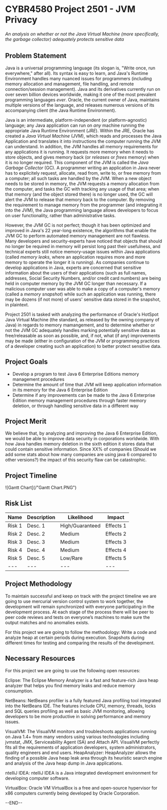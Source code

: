# CYBR4580 Project 2501 - JVM Privacy
###### An analysis on whether or not the Java Virtual Machine (more specifically, the garbage collector) adequately protects sensitive data

## Problem Statement

Java is a universal programming language (its slogan is, "Write once, run everywhere," after all). Its syntax is easy to learn, and Java's Runtime Environment handles many nuanced issues for programmers (including memory allocation and management, file handling, and remote connection/session management). Java and its derivatives currently run on over seven billion devices worldwide, making it one of the most prevalent programming languages *ever*. Oracle, the current owner of Java, maintains multiple versions of the language, and releases numerous versions of its accompanying client (the Java Runtime Environment).

Java is an intermediate, platform-independent (or platform-agnostic) language; any Java application can run on *any* machine running the appropriate Java Runtime Environment (*JRE*). Within the JRE, Oracle has created a *Java Virtual Machine* (JVM), which reads and processes the Java Application and translates it into instructions the computer running the JVM can understand. In addition, the JVM handles all memory requirements for any applications it is running. It requests more memory when it needs to store objects, and gives memory back (or *releases* or *frees* memory) when it is no longer required. This component of the JVM is called the *Java Garbage Collector* (GC). A programmer writing an application in Java never has to explicitely request, allocate, read from, write to, or free memory from a computer; all such tasks are handled by the JVM. When a new object needs to be stored in memory, the JVM requests a memory allocation from the computer, and tasks the GC with tracking any usage of that area; when that memory (and the object stored there) is no longer used, the GC will alert the JVM to release that memory back to the computer. By removing the requirement to manage memory from the programmer (and integrating it into the JVM), the Java programming language allows developers to focus on user functionality, rather than administrative tasks.

However, the JVM GC is not perfect; though it has been optimized and improved in Java's 22 year-long existence, the algorithms that enable the JVM GC to perform automated memory management are not flawless. Many developers and security-experts have noticed that objects that should no longer be required in memory will persist long past their usefulness, and technical experts still notice memory-usage issues within Java applications (called *memory leaks*, where an application requires more and more memory to operate the longer it is running). As companies continue to develop applications in Java, experts are concerned that sensitive information about the users of their applications (such as full names, addresses, Social Security Numbers, and/or credit card numbers) are being held in computer memory by the JVM GC longer than necessary. If a malicious computer user was able to make a copy of a computer's memory (called a *memory snapshot*) while such an application was running, there may be dozens (if not more) of users' sensitive data stored in the snapshot, in plaintext.

Project 2501 is tasked with analyzing the performance of Oracle's HotSpot Java Virtual Machine (the standard, as released by the owning company of Java) in regards to memory mamangement, and to determine whether or not the JVM GC adequately handles marking potentially sensitive data as free/releasable as soon as possible, and, if not, what (if any) improvements may be made (either in configuration of the JVM or programming practices of a developer creating such an application) to better protect sensitive data.

## Project Goals
* Develop a program to test Java 6 Enterprise Editions memory management procedures
* Determine the amount of time that JVM will keep application information in its memory for the Java 6 Enterprise Edition
* Determine if any improvements can be made to the Java 6 Enterprise Edition memory management procedures through faster memory deletion, or through handling sensitive data in a different way

## Project Merit
We believe that, by analyzing and improving the Java 6 Enterprise Edition, we would be able to improve data security in corporations worldwide. With how Java handles memory deletion in the sixth edition it stores data that could contain sensitive information. Since XX% of companies (Should we add some stats about how many companies are using java 6 compared to other versions?) the impact of this security flaw can be catastrophic. 

## Project Timeline

![Gantt Chart](/"Gantt Chart.PNG")

## Risk List
| Name | Description | Likelihood | Impact |
---|---|---|---
| Risk 1 | Desc. 1 | High/Guaranteed | Effects 1 |
| Risk 2 | Desc. 2 | Medium | Effects 2 |
| Risk 3 | Desc. 3 | Medium | Effects 3 |
| Risk 4 | Desc. 4 | Medium | Effects 4 |
| Risk 5 | Desc. 5 | Low/Rare | Effects 5 |
---|---|---|---

## Project Methodology
To maintain successful and keep on track with the project timeline we are going to use mercurial version control system to work together, the development will remain synchronized with everyone participating in the development process. At each stage of the process there will be peer to peer code reviews and tests on everyone’s machines to make sure the output matches and no anomalies exists.

For this project we are going to follow the methodology:
Write a code and analyze heap at certain periods during execution. Snapshots during different times for testing and comparing the results of the development. 

## Necessary Resources
For this project we are going to use the following open resources:

Eclipse: The Eclipse Memory Analyzer is a fast and feature-rich Java heap analyzer that helps you find memory leaks and reduce memory consumption.

NetBeans: NetBeans profiler is a fully featured Java profiling tool integrated into the NetBeans IDE. The features include CPU, memory, threads, locks and SQL queries profiling as well as basic JVM monitoring, allowing developers to be more productive in solving performance and memory issues.

VisualVM: The VisualVM monitors and troubleshoots applications running on Java 1.4+ from many vendors using various technologies including jvmstat, JMX, Serviceability Agent (SA) and Attach API. VisualVM perfectly fits all the requirements of application developers, system administrators, quality engineers and end users.
HeapAnalyzer: HeapAnalyzer allows the finding of a possible Java heap leak area through its heuristic search engine and analysis of the Java heap dump in Java applications.

ntelliJ IDEA:  ntelliJ IDEA is a Java integrated development environment for developing computer software. 

VirtualBox: Oracle VM VirtualBox is a free and open-source hypervisor for x86 computers currently being developed by Oracle Corporation.

--END--

